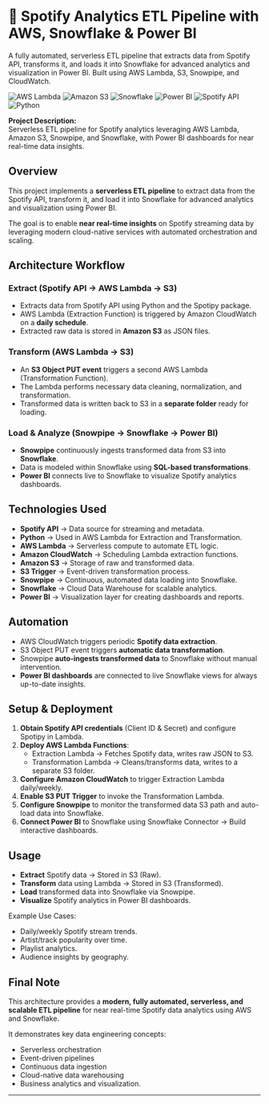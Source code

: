 # 🎵 Spotify Analytics ETL Pipeline with AWS, Snowflake & Power BI

A fully automated, serverless ETL pipeline that extracts data from Spotify API, transforms it, and loads it into Snowflake for advanced analytics and visualization in Power BI. Built using AWS Lambda, S3, Snowpipe, and CloudWatch.

![AWS Lambda](https://img.shields.io/badge/AWS-Lambda-orange?logo=amazon-aws&logoColor=white)
![Amazon S3](https://img.shields.io/badge/Amazon-S3-green?logo=amazon-aws&logoColor=white)
![Snowflake](https://img.shields.io/badge/Snowflake-Data%20Warehouse-blue?logo=snowflake&logoColor=white)
![Power BI](https://img.shields.io/badge/Power%20BI-Visualization-yellow?logo=powerbi&logoColor=white)
![Spotify API](https://img.shields.io/badge/Spotify-API-brightgreen?logo=spotify&logoColor=white)
![Python](https://img.shields.io/badge/Python-Data%20Extraction-blue?logo=python&logoColor=white)

**Project Description:**  
Serverless ETL pipeline for Spotify analytics leveraging AWS Lambda, Amazon S3, Snowpipe, and Snowflake, with Power BI dashboards for near real-time data insights.

## Overview

This project implements a **serverless ETL pipeline** to extract data from the Spotify API, transform it, and load it into Snowflake for advanced analytics and visualization using Power BI.

The goal is to enable **near real-time insights** on Spotify streaming data by leveraging modern cloud-native services with automated orchestration and scaling.

## Architecture Workflow

### Extract (Spotify API → AWS Lambda → S3)

- Extracts data from Spotify API using Python and the Spotipy package.
- AWS Lambda (Extraction Function) is triggered by Amazon CloudWatch on a **daily schedule**.
- Extracted raw data is stored in **Amazon S3** as JSON files.

### Transform (AWS Lambda → S3)

- An **S3 Object PUT event** triggers a second AWS Lambda (Transformation Function).
- The Lambda performs necessary data cleaning, normalization, and transformation.
- Transformed data is written back to S3 in a **separate folder** ready for loading.

### Load & Analyze (Snowpipe → Snowflake → Power BI)

- **Snowpipe** continuously ingests transformed data from S3 into **Snowflake**.
- Data is modeled within Snowflake using **SQL-based transformations**.
- **Power BI** connects live to Snowflake to visualize Spotify analytics dashboards.

## Technologies Used

- **Spotify API** → Data source for streaming and metadata.
- **Python** → Used in AWS Lambda for Extraction and Transformation.
- **AWS Lambda** → Serverless compute to automate ETL logic.
- **Amazon CloudWatch** → Scheduling Lambda extraction functions.
- **Amazon S3** → Storage of raw and transformed data.
- **S3 Trigger** → Event-driven transformation process.
- **Snowpipe** → Continuous, automated data loading into Snowflake.
- **Snowflake** → Cloud Data Warehouse for scalable analytics.
- **Power BI** → Visualization layer for creating dashboards and reports.

## Automation

- AWS CloudWatch triggers periodic **Spotify data extraction**.
- S3 Object PUT event triggers **automatic data transformation**.
- Snowpipe **auto-ingests transformed data** to Snowflake without manual intervention.
- **Power BI dashboards** are connected to live Snowflake views for always up-to-date insights.

## Setup & Deployment

1. **Obtain Spotify API credentials** (Client ID & Secret) and configure Spotipy in Lambda.
2. **Deploy AWS Lambda Functions**:
    - Extraction Lambda → Fetches Spotify data, writes raw JSON to S3.
    - Transformation Lambda → Cleans/transforms data, writes to a separate S3 folder.
3. **Configure Amazon CloudWatch** to trigger Extraction Lambda daily/weekly.
4. **Enable S3 PUT Trigger** to invoke the Transformation Lambda.
5. **Configure Snowpipe** to monitor the transformed data S3 path and auto-load data into Snowflake.
6. **Connect Power BI** to Snowflake using Snowflake Connector → Build interactive dashboards.

## Usage

- **Extract** Spotify data → Stored in S3 (Raw).
- **Transform** data using Lambda → Stored in S3 (Transformed).
- **Load** transformed data into Snowflake via Snowpipe.
- **Visualize** Spotify analytics in Power BI dashboards.

Example Use Cases:
- Daily/weekly Spotify stream trends.
- Artist/track popularity over time.
- Playlist analytics.
- Audience insights by geography.

## Final Note

This architecture provides a **modern, fully automated, serverless, and scalable ETL pipeline** for near real-time Spotify data analytics using AWS and Snowflake.

It demonstrates key data engineering concepts:
- Serverless orchestration
- Event-driven pipelines
- Continuous data ingestion
- Cloud-native data warehousing
- Business analytics and visualization.

---
